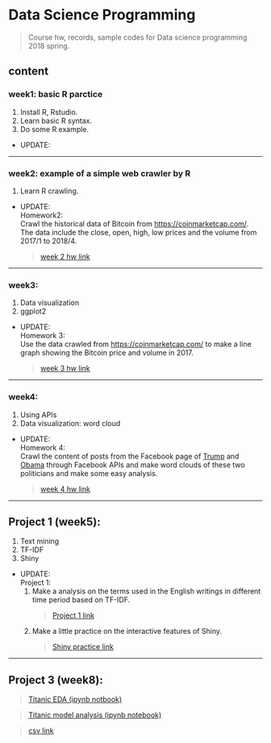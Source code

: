# __Data Science Programming__
>Course hw, records, sample codes for Data science programming 2018 spring.
## content

### week1: basic R parctice
1. Install R, Rstudio.
2. Learn basic R syntax.
3. Do some R example.
* UPDATE:  
	
___
### week2: example of a simple web crawler by R
1. Learn R crawling.
* UPDATE:  
Homework2:  
Crawl the historical data of Bitcoin from https://coinmarketcap.com/. The data include the close, open, high, low prices and the volume from 2017/1 to 2018/4.
  >[week 2 hw link](https://b04902039.github.io/DataScienceProgramming2018spring/week_2/self_practice/RCrawlerPractice_BitcoinHistoricalData.html)
___
### week3: 
1. Data visualization
2. ggplot2  
* UPDATE:  
Homework 3:  
Use the data crawled from https://coinmarketcap.com/ to make a line graph showing the Bitcoin price and volume in 2017.
  >[week 3 hw link](https://b04902039.github.io/DataScienceProgramming2018spring/week_3/Practice_ggplot2_Bitcoin_data_.html)
___
### week4: 
1. Using APIs
2. Data visualization: word cloud
* UPDATE:  
Homework 4:  
Crawl the content of posts from the Facebook page of [Trump](https://www.facebook.com/DonaldTrump/) and [Obama](https://www.facebook.com/barackobama/) through Facebook APIs and make word clouds of these two politicians and make some easy analysis.
  >[week 4 hw link](https://b04902039.github.io/DataScienceProgramming2018spring/week_4/TrumpVSObama_WordCloud.html)
___
## Project 1 (week5): 
1. Text mining
2. TF-IDF
3. Shiny
* UPDATE:  
Project 1:  
    1. Make a analysis on the terms used in the English writings in different time period based on TF-IDF.  
        >[Project 1 link](https://b04902039.github.io/DataScienceProgramming2018spring/Project1/Project1.html)  
    2. Make a little practice on the interactive features of Shiny.  
        >[Shiny practice link](https://github.com/B04902039/DataScienceProgramming2018spring/blob/master/shinyTest/app.R)
____
## Project 3 (week8):
  >[Titanic EDA (ipynb notbook)](https://github.com/B04902039/DataScienceProgramming2018spring/blob/master/Project3/titanic_dataset_discussion.ipynb.txt)  

  >[Titanic model analysis (ipynb notebook)](https://github.com/B04902039/DataScienceProgramming2018spring/blob/master/Project3/Project%203%20Titanic%20dataset.ipynb)  
  
  >[csv link](https://github.com/B04902039/DataScienceProgramming2018spring/blob/master/Project3/MyPrediciton.csv)